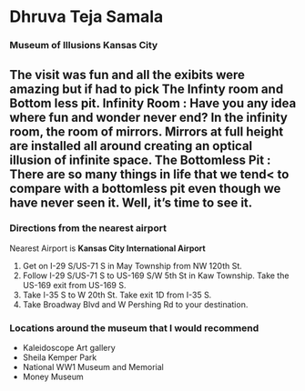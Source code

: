 # Dhruva Teja Samala

### Museum of Illusions Kansas City

The visit was fun and all the exibits were amazing but if had to pick The Infinty room and Bottom less pit. **Infinity Room** : Have you any idea where fun and wonder never
end? In the infinity room, the room of mirrors. Mirrors at full height are installed all around creating an optical illusion of infinite space. **The Bottomless Pit** : There are so many things in life that we tend< to compare with a bottomless pit even though we have never seen it. Well, it’s time to see it.
---
### Directions from the nearest airport
Nearest Airport is **Kansas City International Airport**
1. Get on I-29 S/US-71 S in May Township from NW 120th St.
2. Follow I-29 S/US-71 S to US-169 S/W 5th St in Kaw Township. Take the US-169 exit from US-169 S.
3. Take I-35 S to W 20th St. Take exit 1D from I-35 S.
4. Take Broadway Blvd and W Pershing Rd to your destination.

### Locations around the museum that I would recommend
* Kaleidoscope Art gallery
* Sheila Kemper Park
* National WW1 Museum and Memorial
* Money Museum
